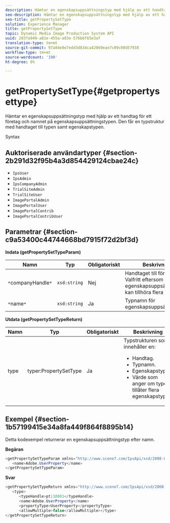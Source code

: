 ```yaml
---
description: Hämtar en egenskapsuppsättningstyp med hjälp av ett handtag för ett företag och namnet på egenskapsuppsättningstypen. Den får en typstruktur med handtaget till typen samt egenskapstypen.
seo-description: Hämtar en egenskapsuppsättningstyp med hjälp av ett handtag för ett företag och namnet på egenskapsuppsättningstypen. Den får en typstruktur med handtaget till typen samt egenskapstypen.
seo-title: getPropertySetType
solution: Experience Manager
title: getPropertySetType
topic: Dynamic Media Image Production System API
uuid: 203fa949-a81e-455a-a83e-576b6f65e3af
translation-type: tm+mt
source-git-commit: 97a84e8e7edd3d834ca42069eae7c09c00d57938
workflow-type: tm+mt
source-wordcount: '190'
ht-degree: 0%

---
```



# getPropertySetType{#getpropertysettype}

Hämtar en egenskapsuppsättningstyp med hjälp av ett handtag för ett företag och namnet på egenskapsuppsättningstypen. Den får en typstruktur med handtaget till typen samt egenskapstypen.

Syntax

## Auktoriserade användartyper {#section-2b291d32f95b4a3d854429124cbae24c}

* `IpsUser`
* `IpsAdmin`
* `IpsCompanyAdmin`
* `TrialSiteAdmin`
* `TrialSiteUser`
* `ImagePortalAdmin`
* `ImagePortalUser`
* `ImagePortalContrib`
* `ImagePortalContribUser`

## Parametrar {#section-c9a53400c44744668bd7915f72d2bf3d}

**Indata (getPropertySetTypeParam)**

| Namn | Typ | Obligatoriskt | Beskrivning |
|---|---|---|---|
| `*`companyHandle`*` | `xsd:string` | Nej | Handtaget till företaget. Valfritt eftersom en egenskapsuppsättningstyp kan tillhöra flera företag. |
| `*`name`*` | `xsd:string` | Ja | Typnamn för egenskapsuppsättning. |

**Utdata (getPropertySetTypeReturn)**

<table id="table_F2724F6B706C4F658AED99290E29F3E6"> 
 <thead> 
  <tr> 
   <th colname="col1" class="entry"> Namn </th> 
   <th colname="col2" class="entry"> Typ </th> 
   <th colname="col3" class="entry"> Obligatoriskt </th> 
   <th colname="col4" class="entry"> Beskrivning </th> 
  </tr> 
 </thead>
 <tbody> 
  <tr> 
   <td colname="col1"> <span class="codeph"> <span class="varname"> type</span> </span> </td> 
   <td colname="col2"> <span class="codeph"> typer:PropertySetType</span> </td> 
   <td colname="col3"> Ja </td> 
   <td colname="col4">Typstrukturen som innehåller en: 
    <ul id="ul_FC028882124D4CD6870A076CBFB80333"> 
     <li id="li_9F36539C51ED48EDBECCD6A07A4FDD4A">Handtag. </li> 
     <li id="li_6004406A0D1341648A714FF3C61E4004">Typnamn. </li> 
     <li id="li_29F6CA9D8B134ED3B10B6BDBB41BF607">Egenskapstyp. </li> 
     <li id="li_A2354354541A4F1AB7234F65F2B61A40">Värde som anger om typen tillåter flera egenskapstyper. </li> 
    </ul> </td> 
  </tr> 
 </tbody> 
</table>

## Exempel {#section-1b57199415e34a8fa449f864f8895b14}

Detta kodexempel returnerar en egenskapsuppsättningstyp efter namn.

**Begäran**

```java
<getPropertySetTypeParam xmlns="http://www.scene7.com/IpsApi/xsd/2008-01-15">
   <name>Adobe.UserProperty</name>
</getPropertySetTypeParam>
```

**Svar**

```java
<getPropertySetTypeReturn xmlns="http://www.scene7.com/IpsApi/xsd/2008-01-15">
   <type>
      <typeHandle>pt|10801</typeHandle>
      <name>Adobe.UserProperty</name>
      <propertyType>UserProperty</propertyType>
      <allowMultiple>false</allowMultiple></type>
</getPropertySetTypeReturn>
```

